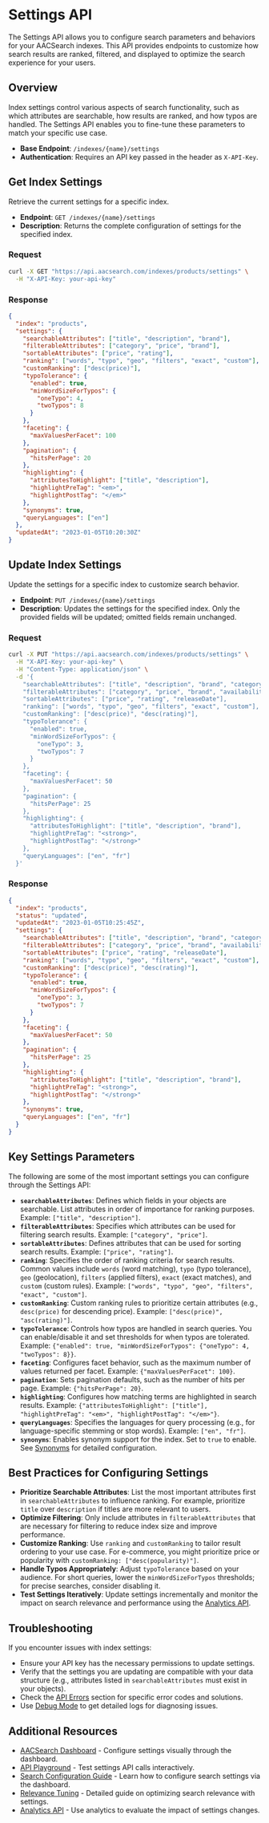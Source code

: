 # Settings API

The Settings API allows you to configure search parameters and behaviors for your AACSearch indexes. This API provides endpoints to customize how search results are ranked, filtered, and displayed to optimize the search experience for your users.

## Overview

Index settings control various aspects of search functionality, such as which attributes are searchable, how results are ranked, and how typos are handled. The Settings API enables you to fine-tune these parameters to match your specific use case.

- **Base Endpoint**: `/indexes/{name}/settings`
- **Authentication**: Requires an API key passed in the header as `X-API-Key`.

## Get Index Settings

Retrieve the current settings for a specific index.

- **Endpoint**: `GET /indexes/{name}/settings`
- **Description**: Returns the complete configuration of settings for the specified index.

### Request

```bash
curl -X GET "https://api.aacsearch.com/indexes/products/settings" \
  -H "X-API-Key: your-api-key"
```

### Response

```json
{
  "index": "products",
  "settings": {
    "searchableAttributes": ["title", "description", "brand"],
    "filterableAttributes": ["category", "price", "brand"],
    "sortableAttributes": ["price", "rating"],
    "ranking": ["words", "typo", "geo", "filters", "exact", "custom"],
    "customRanking": ["desc(price)"],
    "typoTolerance": {
      "enabled": true,
      "minWordSizeForTypos": {
        "oneTypo": 4,
        "twoTypos": 8
      }
    },
    "faceting": {
      "maxValuesPerFacet": 100
    },
    "pagination": {
      "hitsPerPage": 20
    },
    "highlighting": {
      "attributesToHighlight": ["title", "description"],
      "highlightPreTag": "<em>",
      "highlightPostTag": "</em>"
    },
    "synonyms": true,
    "queryLanguages": ["en"]
  },
  "updatedAt": "2023-01-05T10:20:30Z"
}
```

## Update Index Settings

Update the settings for a specific index to customize search behavior.

- **Endpoint**: `PUT /indexes/{name}/settings`
- **Description**: Updates the settings for the specified index. Only the provided fields will be updated; omitted fields remain unchanged.

### Request

```bash
curl -X PUT "https://api.aacsearch.com/indexes/products/settings" \
  -H "X-API-Key: your-api-key" \
  -H "Content-Type: application/json" \
  -d '{
    "searchableAttributes": ["title", "description", "brand", "category"],
    "filterableAttributes": ["category", "price", "brand", "availability"],
    "sortableAttributes": ["price", "rating", "releaseDate"],
    "ranking": ["words", "typo", "geo", "filters", "exact", "custom"],
    "customRanking": ["desc(price)", "desc(rating)"],
    "typoTolerance": {
      "enabled": true,
      "minWordSizeForTypos": {
        "oneTypo": 3,
        "twoTypos": 7
      }
    },
    "faceting": {
      "maxValuesPerFacet": 50
    },
    "pagination": {
      "hitsPerPage": 25
    },
    "highlighting": {
      "attributesToHighlight": ["title", "description", "brand"],
      "highlightPreTag": "<strong>",
      "highlightPostTag": "</strong>"
    },
    "queryLanguages": ["en", "fr"]
  }'
```

### Response

```json
{
  "index": "products",
  "status": "updated",
  "updatedAt": "2023-01-05T10:25:45Z",
  "settings": {
    "searchableAttributes": ["title", "description", "brand", "category"],
    "filterableAttributes": ["category", "price", "brand", "availability"],
    "sortableAttributes": ["price", "rating", "releaseDate"],
    "ranking": ["words", "typo", "geo", "filters", "exact", "custom"],
    "customRanking": ["desc(price)", "desc(rating)"],
    "typoTolerance": {
      "enabled": true,
      "minWordSizeForTypos": {
        "oneTypo": 3,
        "twoTypos": 7
      }
    },
    "faceting": {
      "maxValuesPerFacet": 50
    },
    "pagination": {
      "hitsPerPage": 25
    },
    "highlighting": {
      "attributesToHighlight": ["title", "description", "brand"],
      "highlightPreTag": "<strong>",
      "highlightPostTag": "</strong>"
    },
    "synonyms": true,
    "queryLanguages": ["en", "fr"]
  }
}
```

## Key Settings Parameters

The following are some of the most important settings you can configure through the Settings API:

- **`searchableAttributes`**: Defines which fields in your objects are searchable. List attributes in order of importance for ranking purposes. Example: `["title", "description"]`.
- **`filterableAttributes`**: Specifies which attributes can be used for filtering search results. Example: `["category", "price"]`.
- **`sortableAttributes`**: Defines attributes that can be used for sorting search results. Example: `["price", "rating"]`.
- **`ranking`**: Specifies the order of ranking criteria for search results. Common values include `words` (word matching), `typo` (typo tolerance), `geo` (geolocation), `filters` (applied filters), `exact` (exact matches), and `custom` (custom rules). Example: `["words", "typo", "geo", "filters", "exact", "custom"]`.
- **`customRanking`**: Custom ranking rules to prioritize certain attributes (e.g., `desc(price)` for descending price). Example: `["desc(price)", "asc(rating)"]`.
- **`typoTolerance`**: Controls how typos are handled in search queries. You can enable/disable it and set thresholds for when typos are tolerated. Example: `{"enabled": true, "minWordSizeForTypos": {"oneTypo": 4, "twoTypos": 8}}`.
- **`faceting`**: Configures facet behavior, such as the maximum number of values returned per facet. Example: `{"maxValuesPerFacet": 100}`.
- **`pagination`**: Sets pagination defaults, such as the number of hits per page. Example: `{"hitsPerPage": 20}`.
- **`highlighting`**: Configures how matching terms are highlighted in search results. Example: `{"attributesToHighlight": ["title"], "highlightPreTag": "<em>", "highlightPostTag": "</em>"}`.
- **`queryLanguages`**: Specifies the languages for query processing (e.g., for language-specific stemming or stop words). Example: `["en", "fr"]`.
- **`synonyms`**: Enables synonym support for the index. Set to `true` to enable. See [Synonyms](../guides/search/synonyms.md) for detailed configuration.

## Best Practices for Configuring Settings

- **Prioritize Searchable Attributes**: List the most important attributes first in `searchableAttributes` to influence ranking. For example, prioritize `title` over `description` if titles are more relevant to users.
- **Optimize Filtering**: Only include attributes in `filterableAttributes` that are necessary for filtering to reduce index size and improve performance.
- **Customize Ranking**: Use `ranking` and `customRanking` to tailor result ordering to your use case. For e-commerce, you might prioritize price or popularity with `customRanking: ["desc(popularity)"]`.
- **Handle Typos Appropriately**: Adjust `typoTolerance` based on your audience. For short queries, lower the `minWordSizeForTypos` thresholds; for precise searches, consider disabling it.
- **Test Settings Iteratively**: Update settings incrementally and monitor the impact on search relevance and performance using the [Analytics API](./analytics.md).

## Troubleshooting

If you encounter issues with index settings:

- Ensure your API key has the necessary permissions to update settings.
- Verify that the settings you are updating are compatible with your data structure (e.g., attributes listed in `searchableAttributes` must exist in your objects).
- Check the [API Errors](../troubleshooting/api-errors.md) section for specific error codes and solutions.
- Use [Debug Mode](../troubleshooting/debug.md) to get detailed logs for diagnosing issues.

## Additional Resources

- [AACSearch Dashboard](https://dashboard.aacsearch.com) - Configure settings visually through the dashboard.
- [API Playground](https://api.aacsearch.com/playground) - Test settings API calls interactively.
- [Search Configuration Guide](../guides/dashboard/search-config.md) - Learn how to configure search settings via the dashboard.
- [Relevance Tuning](../guides/search/relevance.md) - Detailed guide on optimizing search relevance with settings.
- [Analytics API](./analytics.md) - Use analytics to evaluate the impact of settings changes.
